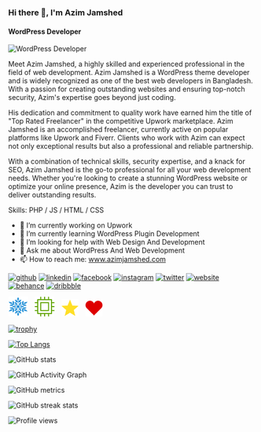 ### Hi there 👋, I'm Azim Jamshed
#### WordPress Developer
![WordPress Developer](https://scontent.fdac11-1.fna.fbcdn.net/v/t39.30808-6/327210825_680991490495789_6869803505149017051_n.png?_nc_cat=101&ccb=1-7&_nc_sid=5f2048&_nc_eui2=AeHQrLt8rYuxTtR88oqwghNLhPBImWnHvbaE8EiZace9ttW1Os7YvaObyTxRhj8z3AqwspLVJc-AsHfFn5kd2eAW&_nc_ohc=2nOUeL-0m7kAX-yD8kT&_nc_ht=scontent.fdac11-1.fna&oh=00_AfBUUHBW2FiO5Y1r_zEqWAyxaUkRb-6ZDNAf7FFgJRaZWQ&oe=65310D12)

Meet Azim Jamshed, a highly skilled and experienced professional in the field of web development. Azim Jamshed is a WordPress theme developer and is widely recognized as one of the best web developers in Bangladesh. With a passion for creating outstanding websites and ensuring top-notch security, Azim's expertise goes beyond just coding.

His dedication and commitment to quality work have earned him the title of "Top Rated Freelancer" in the competitive Upwork marketplace. Azim Jamshed is an accomplished freelancer, currently active on popular platforms like Upwork and Fiverr. Clients who work with Azim can expect not only exceptional results but also a professional and reliable partnership.

With a combination of technical skills, security expertise, and a knack for SEO, Azim Jamshed is the go-to professional for all your web development needs. Whether you're looking to create a stunning WordPress website or optimize your online presence, Azim is the developer you can trust to deliver outstanding results.

Skills: PHP / JS / HTML / CSS

- 🔭 I’m currently working on Upwork 
- 🌱 I’m currently learning WordPress Plugin Development 
- 🤔 I’m looking for help with Web Design And Development 
- 💬 Ask me about WordPress And Web Development 
- 📫 How to reach me: www.azimjamshed.com 


[<img src='https://cdn.jsdelivr.net/npm/simple-icons@3.0.1/icons/github.svg' alt='github' height='40'>](https://github.com/azim-jamshed)  [<img src='https://cdn.jsdelivr.net/npm/simple-icons@3.0.1/icons/linkedin.svg' alt='linkedin' height='40'>](https://www.linkedin.com/in/azimjamshed/)  [<img src='https://cdn.jsdelivr.net/npm/simple-icons@3.0.1/icons/facebook.svg' alt='facebook' height='40'>](https://www.facebook.com/azim.jamshed.10)  [<img src='https://cdn.jsdelivr.net/npm/simple-icons@3.0.1/icons/instagram.svg' alt='instagram' height='40'>](https://www.instagram.com/azim_jamshed/)  [<img src='https://cdn.jsdelivr.net/npm/simple-icons@3.0.1/icons/twitter.svg' alt='twitter' height='40'>](https://twitter.com/azim_jamshed)  [<img src='https://cdn.jsdelivr.net/npm/simple-icons@3.0.1/icons/icloud.svg' alt='website' height='40'>](azimjamshed.com)  [<img src='https://cdn.jsdelivr.net/npm/simple-icons@3.0.1/icons/behance.svg' alt='behance' height='40'>](https://www.behance.net/azimjamshed)  [<img src='https://cdn.jsdelivr.net/npm/simple-icons@3.0.1/icons/dribbble.svg' alt='dribbble' height='40'>](https://dribbble.com/Azim_Jamshed)  

<a href='https://archiveprogram.github.com/'><img src='https://raw.githubusercontent.com/acervenky/animated-github-badges/master/assets/acbadge.gif' width='40' height='40'></a> <a href='https://docs.github.com/en/developers'><img src='https://raw.githubusercontent.com/acervenky/animated-github-badges/master/assets/devbadge.gif' width='40' height='40'></a> <a href='https://stars.github.com/'><img src='https://raw.githubusercontent.com/acervenky/animated-github-badges/master/assets/starbadge.gif' width='35' height='35'></a> <a href='https://docs.github.com/en/github/supporting-the-open-source-community-with-github-sponsors'><img src='https://raw.githubusercontent.com/acervenky/animated-github-badges/master/assets/sponsorbadge.gif' width='35' height='35'></a> 

[![trophy](https://github-profile-trophy.vercel.app/?username=azim-jamshed)](https://github.com/ryo-ma/github-profile-trophy)

[![Top Langs](https://github-readme-stats.vercel.app/api/top-langs/?username=azim-jamshed)](https://github.com/anuraghazra/github-readme-stats)

![GitHub stats](https://github-readme-stats.vercel.app/api?username=azim-jamshed&show_icons=true&count_private=true)  

![GitHub Activity Graph](https://activity-graph.herokuapp.com/graph?username=azim-jamshed)  

![GitHub metrics](https://metrics.lecoq.io/azim-jamshed)  

![GitHub streak stats](https://streak-stats.demolab.com/?user=azim-jamshed)  

![Profile views](https://gpvc.arturio.dev/azim-jamshed)  
